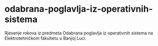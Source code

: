 # odabrana-poglavlja-iz-operativnih-sistema
Rjesenje rokova iz predmeta Odabrana poglavlja iz operativnih sistema na Elektrotehničkom fakultetu u Banjoj Luci.
